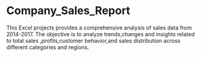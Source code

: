 # Company_Sales_Report
This Excel projects provides a comprehensive analysis of sales data from 2014-2017.
The objective is to analyze trends,changes and insights related to total sales ,profits,customer behavior,and sales distribution across different categories and regions.
